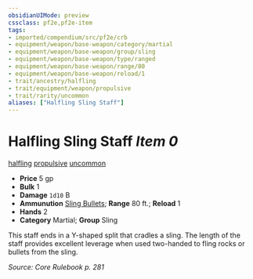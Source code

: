```yaml
---
obsidianUIMode: preview
cssclass: pf2e,pf2e-item
tags:
- imported/compendium/src/pf2e/crb
- equipment/weapon/base-weapon/category/martial
- equipment/weapon/base-weapon/group/sling
- equipment/weapon/base-weapon/type/ranged
- equipment/weapon/base-weapon/range/80
- equipment/weapon/base-weapon/reload/1
- trait/ancestry/halfling
- trait/equipment/weapon/propulsive
- trait/rarity/uncommon
aliases: ["Halfling Sling Staff"]
---
```

# Halfling Sling Staff *Item 0*  
[halfling](halfling.md)  [propulsive](propulsive.md)  [uncommon](uncommon.md)  

- **Price** 5 gp
- **Bulk** 1
- **Damage** `1d10` B
- **Ammunution** [Sling Bullets](sling-bullets.md); **Range** 80 ft.; **Reload** 1
- **Hands** 2
- **Category** Martial; **Group** Sling 

This staff ends in a Y-shaped split that cradles a sling. The length of the staff provides excellent leverage when used two-handed to fling rocks or bullets from the sling.

*Source: Core Rulebook p. 281*